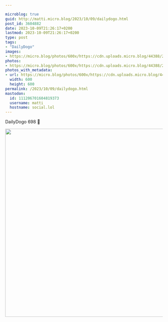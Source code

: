 ```yaml
---

microblog: true
guid: http://matti.micro.blog/2023/10/09/dailydogo.html
post_id: 3604882
date: 2023-10-09T21:26:17+0200
lastmod: 2023-10-09T21:26:17+0200
type: post
tags:
- "DailyDogo"
images:
- https://micro.blog/photos/600x/https://cdn.uploads.micro.blog/44388/2023/6496a6244c1f4ce29ceb4e1018416be4.jpg
photos:
- https://micro.blog/photos/600x/https://cdn.uploads.micro.blog/44388/2023/6496a6244c1f4ce29ceb4e1018416be4.jpg
photos_with_metadata:
- url: https://micro.blog/photos/600x/https://cdn.uploads.micro.blog/44388/2023/6496a6244c1f4ce29ceb4e1018416be4.jpg
  width: 600
  height: 600
permalink: /2023/10/09/dailydogo.html
mastodon:
  id: 111206701604819373
  username: matti
  hostname: social.lol
---
```

DailyDogo 698 🐶

<img src="/media/uploads/2023/6496a6244c1f4ce29ceb4e1018416be4.jpg" width="600" height="600" alt="" />
